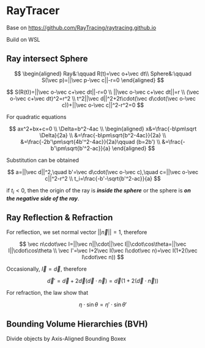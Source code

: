 # RayTracer

Base on https://github.com/RayTracing/raytracing.github.io

Build on WSL

## Ray intersect Sphere

$$
\begin{aligned}
Ray&:\qquad R(t)=\vec o+\vec dt\\
Sphere&:\qquad S(\vec p)=||\vec p-\vec c||-r=0
\end{aligned}
$$

$$
S(R(t))=||\vec o-\vec c+\vec dt||-r=0 \\
||\vec o-\vec c+\vec dt||=r \\
(\vec o-\vec c+\vec dt)^2=r^2 \\
t^2||\vec d||^2+2t\cdot(\vec d\cdot(\vec o-\vec c))+||\vec o-\vec c||^2-r^2=0
$$

For quadratic equations

$$
ax^2+bx+c=0 \\
\Delta=b^2-4ac \\
\begin{aligned}
x&=\frac{-b\pm\sqrt \Delta}{2a} \\
&=\frac{-b\pm\sqrt{b^2-4ac}}{2a} \\
&=\frac{-2b'\pm\sqrt{4b'^2-4ac}}{2a}\qquad (b=2b') \\
&=\frac{-b'\pm\sqrt{b'^2-ac}}{a}
\end{aligned}
$$

Substitution can be obtained

$$
a=||\vec d||^2,\quad b'=\vec d\cdot(\vec o-\vec c),\quad c=||\vec o-\vec c||^2-r^2 \\
t_i=\frac{-b'-\sqrt{b'^2-ac}}{a}
$$

if $t_i<0$, then the origin of the ray is ***inside the sphere*** or the sphere is ***on the negative side of the ray***.

## Ray Reflection & Refraction

For reflection, we set normal vector $||\vec n||=1$, therefore

$$
\vec n\cdot\vec I=||\vec n||\cdot||\vec I||\cdot\cos\theta=||\vec I||\cdot\cos\theta \\
\vec I'=\vec I+2\vec I(\vec I\cdot\vec n)=\vec I(1+2(\vec I\cdot\vec n))
$$

Occasionally, $\vec I=\vec d$, therefore

$$
\vec d'=\vec d+2\vec d(\vec d\cdot\vec n)=\vec d(1+2(\vec d\cdot \vec n))
$$

For refraction, the law show that

$$
\eta\cdot\sin\theta=\eta'\cdot\sin\theta'
$$

## Bounding Volume Hierarchies (BVH)

Divide objects by Axis-Aligned Bounding Boxex
